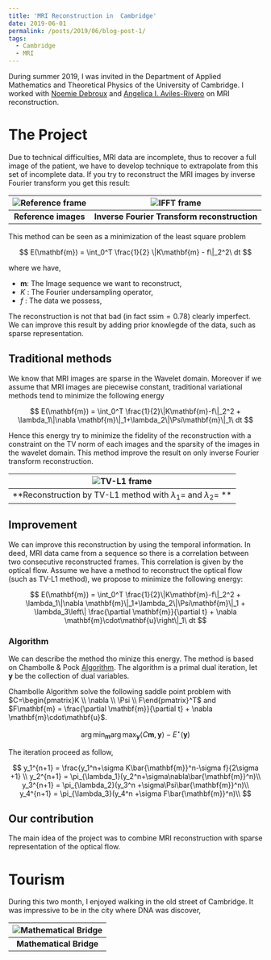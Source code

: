 ```yaml
---
title: 'MRI Reconstruction in  Cambridge'
date: 2019-06-01
permalink: /posts/2019/06/blog-post-1/
tags:
  - Cambridge
  - MRI
---
```


During summer 2019, I was invited in the Department of Applied Mathematics and Theoretical Physics of the University of Cambridge. I worked with [Noemie Debroux](https://sites.google.com/view/noemiedebroux/) and [Angelica I. Aviles-Rivero](https://angelicaiaviles.wordpress.com/) on MRI reconstruction.

# The Project

Due to technical difficulties, MRI data are incomplete, thus to recover a full image of the patient, we have to develop technique to extrapolate from this set of incomplete data. If you try to reconstruct the MRI images by inverse Fourier transform you get this result:

| ![Reference frame](https://tschmoderer.github.io/images/blogs/2019_06_cambridge/reference_cardiac.jpg) |![IFFT frame](https://tschmoderer.github.io/images/blogs/2019_06_cambridge/direct_reco_cardiac.jpg) |
|:--:|:--:|
| **Reference images** | **Inverse Fourier Transform reconstruction** |

This method can be seen as a minimization of the least square problem

$$
E(\mathbf{m}) = \int_0^T \frac{1}{2} \|K\mathbf{m} - f\|_2^2\ dt
$$

where we have,

* $\mathbf{m}$: The Image sequence we want to reconstruct,
* $K$ : The Fourier undersampling operator,
* $f$ : The data we possess,

The reconstruction is not that bad (in fact $\text{ssim} = 0.78$) clearly imperfect. We can improve this result by adding prior knowlegde of the data, such as sparse representation.

## Traditional methods

We know that MRI images are sparse in the Wavelet domain. Moreover if we assume that MRI images are piecewise constant, traditional variational methods tend to minimize the following energy

$$
E(\mathbf{m}) = \int_0^T \frac{1}{2}\|K\mathbf{m}-f\|_2^2 + \lambda_1\|\nabla \mathbf{m}\|_1+\lambda_2\|\Psi\mathbf{m}\|_1\ dt
$$

Hence this energy try to minimize the fidelity of the reconstruction with a constraint on the TV norm of each images and the sparsity of the images in the wavelet domain. This method improve the result on only inverse Fourier transform reconstruction.

|![TV-L1 frame](https://tschmoderer.github.io/images/blogs/2019_06_cambridge/tvl1_cardiac.jpg) |
|:--:|
| **Reconstruction by TV-L1 method with $\lambda_1=$ and $\lambda_2=$ **|

## Improvement

We can improve this reconstruction by using the temporal information. In deed, MRI data came from a sequence so there is a correlation between two consecutive reconstructed frames. This correlation is given by the optical flow. Assume we have a method to reconstruct the optical flow (such as TV-L1 method), we propose to minimize the following energy:

$$
E(\mathbf{m}) = \int_0^T \frac{1}{2}\|K\mathbf{m}-f\|_2^2 + \lambda_1\|\nabla \mathbf{m}\|_1+\lambda_2\|\Psi\mathbf{m}\|_1 + \lambda_3\left\| \frac{\partial \mathbf{m}}{\partial t} + \nabla \mathbf{m}\cdot\mathbf{u}\right\|_1\ dt
$$

### Algorithm

We can describe the method tho minize this energy. The method is based on Chambolle & Pock [Algorithm](b1639827@urhen.com). The algorithm is a primal dual iteration, let $\mathbf{y}$ be the collection of dual variables.

Chambolle Algorithm solve the following saddle point problem with $C=\begin{pmatrix}K \\ \nabla \\ \Psi \\ F\end{pmatrix}^T$ and $F\mathbf{m} = \frac{\partial \mathbf{m}}{\partial t} + \nabla \mathbf{m}\cdot\mathbf{u}$.

$$
\arg\min_{\mathbf{m}}\arg\max_{\mathbf{y}} \left\langle C\mathbf{m},\mathbf{y} \right\rangle - E^{\star}(\mathbf{y})
$$

The iteration proceed as follow, 

$$
y_1^{n+1} = \frac{y_1^n+\sigma K\bar{\mathbf{m}}^n-\sigma f}{2\sigma +1} \\
y_2^{n+1} = \pi_{\lambda_1}(y_2^n+\sigma\nabla\bar{\mathbf{m}}^n)\\
y_3^{n+1} = \pi_{\lambda_2}(y_3^n +\sigma\Psi\bar{\mathbf{m}}^n)\\
y_4^{n+1} = \pi_{\lambda_3}(y_4^n +\sigma F\bar{\mathbf{m}}^n)\\
$$

## Our contribution
The main idea of the project was to combine MRI reconstruction with sparse representation of the optical flow. 

# Tourism
During this two month, I enjoyed walking in the old street of Cambridge. It was impressive to be in the city where DNA was discover,

| ![Mathematical Bridge](https://tschmoderer.github.io/images/blogs/2019_06_cambridge/math_bridge.jpg) |
|:--:|
| **Mathematical Bridge** |
